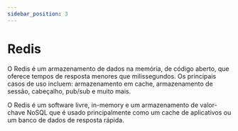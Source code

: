 ```yaml
---
sidebar_position: 3
---
```


# Redis

O Redis é um armazenamento de dados na memória, de código aberto, que oferece tempos de resposta menores que milissegundos. Os principais casos de uso incluem: armazenamento em cache, armazenamento de sessão, cabeçalho, pub/sub e muito mais.

O Redis é um software livre, in-memory e um armazenamento de valor-chave NoSQL que é usado principalmente como um cache de aplicativos ou um banco de dados de resposta rápida. 
